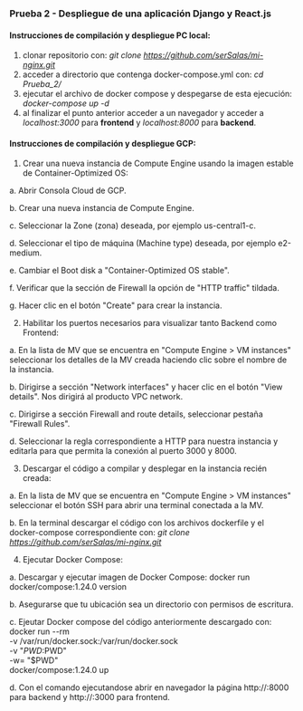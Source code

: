 ### Prueba 2 - Despliegue de una aplicación Django y React.js

#### Instrucciones de compilación y despliegue PC local:

1. clonar repositorio con:  *git clone https://github.com/serSalas/mi-nginx.git*
2. acceder a directorio que contenga docker-compose.yml con:  *cd Prueba_2/*
3. ejecutar el archivo de docker compose y despegarse de esta ejecución:  *docker-compose up -d*
4. al finalizar el punto anterior acceder a un navegador y acceder a *localhost:3000* para **frontend** y *localhost:8000* para **backend**.

#### Instrucciones de compilación y despliegue GCP:

1. Crear una nueva instancia de Compute Engine usando la imagen estable de Container-Optimized OS:

  a. Abrir Consola Cloud de GCP.

  b. Crear una nueva instancia de Compute Engine.

  c. Seleccionar la Zone (zona) deseada, por ejemplo us-central1-c.

  d. Seleccionar el tipo de máquina (Machine type) deseada, por ejemplo e2-medium.

  e. Cambiar el Boot disk a "Container-Optimized OS stable".

  f. Verificar que la sección de Firewall la opción de "HTTP traffic" tildada.

  g. Hacer clic en el botón "Create" para crear la instancia.

2. Habilitar los puertos necesarios para visualizar tanto Backend como Frontend:
 
  a. En la lista de MV que se encuentra en "Compute Engine > VM instances" seleccionar los detalles de la MV creada haciendo clic sobre el nombre de la instancia.
 
  b. Dirigirse a sección "Network interfaces" y hacer clic en el botón "View details". Nos dirigirá al producto VPC network.
 
  c. Dirigirse a sección Firewall and route details, seleccionar pestaña "Firewall Rules".
 
  d. Seleccionar la regla correspondiente a HTTP para nuestra instancia y editarla para que permita la conexión al puerto 3000 y 8000.

3. Descargar el código a compilar y desplegar en la instancia recién creada:
  
  a. En la lista de MV que se encuentra en "Compute Engine > VM instances" seleccionar el botón SSH para abrir una terminal conectada a la MV.
  
  b. En la terminal descargar el código con los archivos dockerfile y el docker-compose correspondiente con:  *git clone https://github.com/serSalas/mi-nginx.git*

4. Ejecutar Docker Compose:
  
  a. Descargar y ejecutar imagen de Docker Compose:  docker run docker/compose:1.24.0 version
  
  b. Asegurarse que tu ubicación sea un directorio con permisos de escritura.
  
  c. Ejeutar Docker compose del código anteriormente descargado con: docker run --rm \
                                                                     -v /var/run/docker.sock:/var/run/docker.sock \
								     -v "$PWD:$PWD" \
          							     -w= "$PWD" \
								     docker/compose:1.24.0 up
  
  d. Con el comando ejecutandose abrir en navegador la página http://<IP-externa>:8000 para backend y http://<IP-externa>:3000 para frontend.

